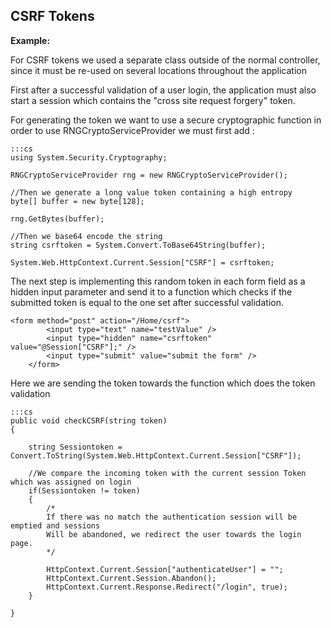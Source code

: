 CSRF Tokens
-------

**Example:**

For CSRF tokens we used a separate class outside of the normal controller, since
it must be re-used on several locations throughout the application

First after a successful validation of a user login, the application must also start a session
which contains the "cross site request forgery" token.

For generating the token we want to use a secure cryptographic function
in order to use RNGCryptoServiceProvider we must first add :

	:::cs
	using System.Security.Cryptography;

	RNGCryptoServiceProvider rng = new RNGCryptoServiceProvider();

	//Then we generate a long value token containing a high entropy
	byte[] buffer = new byte[128];

	rng.GetBytes(buffer);

	//Then we base64 encode the string
	string csrftoken = System.Convert.ToBase64String(buffer);

	System.Web.HttpContext.Current.Session["CSRF"] = csrftoken;


The next step is implementing this random token in each form field as a hidden input parameter
and send it to a function which checks if the submitted token is equal to the one set after successful validation.

	<form method="post" action="/Home/csrf">
    		<input type="text" name="testValue" />
    		<input type="hidden" name="csrftoken" value="@Session["CSRF"];" />
    		<input type="submit" value="submit the form" />
    	</form>

Here we are sending the token towards the function which does the token validation    

	:::cs
	public void checkCSRF(string token)
	{

		string Sessiontoken = Convert.ToString(System.Web.HttpContext.Current.Session["CSRF"]);

		//We compare the incoming token with the current session Token which was assigned on login
		if(Sessiontoken != token)
		{
			/*
			If there was no match the authentication session will be emptied and sessions
			Will be abandoned, we redirect the user towards the login page.
			*/

			HttpContext.Current.Session["authenticateUser"] = "";
			HttpContext.Current.Session.Abandon();
			HttpContext.Current.Response.Redirect("/login", true);            
		}           

	}     
